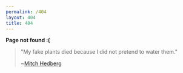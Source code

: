 ```yaml
---
permalink: /404
layout: 404
title: 404
---
```


**Page not found :(**

> "My fake plants died because I did not pretend to water them."
> 
> ~[Mitch Hedberg](https://www.brainyquote.com/quotes/mitch_hedberg_297485)

